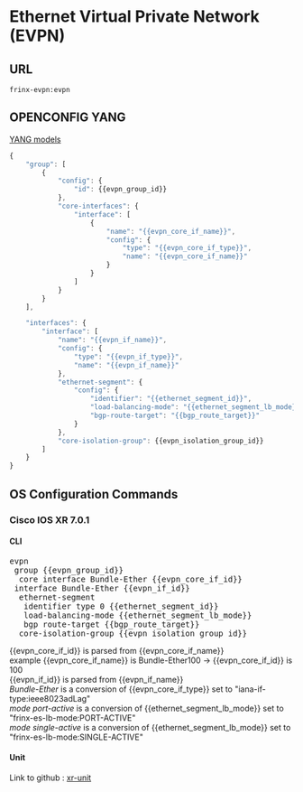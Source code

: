 # Ethernet Virtual Private Network (EVPN)

## URL

```
frinx-evpn:evpn
```

## OPENCONFIG YANG

[YANG models](https://github.com/FRINXio/openconfig/tree/master/evpn/src/main/yang)

```javascript
{
    "group": [
        {
            "config": {
                "id": {{evpn_group_id}}
            },
            "core-interfaces": {
                "interface": [
                    {
                        "name": "{{evpn_core_if_name}}",
                        "config": {
                            "type": "{{evpn_core_if_type}}",
                            "name": "{{evpn_core_if_name}}"
                        }
                    }
                ]
            }
        }
    ],

    "interfaces": {
        "interface": [
            "name": "{{evpn_if_name}}",
            "config": {
                "type": "{{evpn_if_type}}",
                "name": "{{evpn_if_name}}"
            },
            "ethernet-segment": {
                "config": {
                    "identifier": "{{ethernet_segment_id}}",
                    "load-balancing-mode": "{{ethernet_segment_lb_mode}}",
                    "bgp-route-target": "{{bgp_route_target}}"
                }
            },
            "core-isolation-group": {{evpn_isolation_group_id}}
        ]
    }
}
```

## OS Configuration Commands

### Cisco IOS XR 7.0.1

#### CLI

<pre>
evpn
 group {{evpn_group_id}}
  core interface Bundle-Ether {{evpn_core_if_id}}
 interface Bundle-Ether {{evpn_if_id}}
  ethernet-segment
   identifier type 0 {{ethernet_segment_id}}
   load-balancing-mode {{ethernet_segment_lb_mode}}
   bgp route-target {{bgp_route_target}}
  core-isolation-group {{evpn_isolation_group_id}}
</pre>

{{evpn_core_if_id}} is parsed from {{evpn_core_if_name}}  
example {{evpn_core_if_name}} is Bundle-Ether100 -> {{evpn_core_if_id}} is 100  
{{evpn_if_id}} is parsed from {{evpn_if_name}}  
*Bundle-Ether* is a conversion of {{evpn_core_if_type}} set to "iana-if-type:ieee8023adLag"  
*mode port-active* is a conversion of {{ethernet_segment_lb_mode}} set to "frinx-es-lb-mode:PORT-ACTIVE"  
*mode single-active* is a conversion of {{ethernet_segment_lb_mode}} set to "frinx-es-lb-mode:SINGLE-ACTIVE"  

#### Unit

Link to github : [xr-unit](https://github.com/FRINXio/unitopo-units/tree/master/xr/xr-7-evpn)

